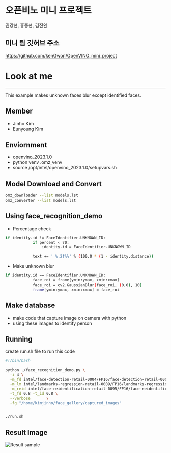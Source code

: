 # 오픈비노 미니 프로젝트
권강현, 홍종현, 김진완

## 미니 팀 깃허브 주소

https://github.com/kenGwon/OpenVINO_mini_project 





# Look at me
---------------------------
This example makes unknown faces blur except identified faces.

## Member
- Jinho Kim
- Eunyoung Kim

## Enviornment
- openvino_2023.1.0
- python venv .omz_venv
- source /opt/intel/openvino_2023.1.0/setupvars.sh

## Model Download and Convert
```sh
omz_downloader --list models.lst
omz_converter --list models.lst
```

## Using face_recognition_demo
- Percentage check
```sh
if identity.id != FaceIdentifier.UNKNOWN_ID:
            if percent < 70:
                identity.id = FaceIdentifier.UNKNOWN_ID

            text += ' %.2f%%' % (100.0 * (1 - identity.distance))
```
- Make unknown blur
```sh
if identity.id == FaceIdentifier.UNKNOWN_ID:
            face_roi = frame[ymin:ymax, xmin:xmax]
            face_roi = cv2.GaussianBlur(face_roi, (0,0), 10)
            frame[ymin:ymax, xmin:xmax] = face_roi
```

## Make database
- make code that capture image on camera with python
- using these images to identify person

## Running
create run.sh file to run this code
```sh
#!/bin/bash

python ./face_recognition_demo.py \
  -i 4 \
  -m_fd intel/face-detection-retail-0004/FP16/face-detection-retail-0004.xml \
  -m_lm intel/landmarks-regression-retail-0009/FP16/landmarks-regression-retail-0009.xml \
  -m_reid intel/face-reidentification-retail-0095/FP16/face-reidentification-retail-0095.xml \
  -t_fd 0.8 -t_id 0.8 \
  --verbose       \
  -fg "/home/kimjinho/face_gallery/captured_images"


./run.sh
```

## Result Image
![Result sample](pictures/sample_result.png)
